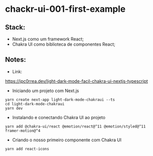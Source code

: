 # chackr-ui-001-first-example

## Stack:

- Next.js como um framework React;
- Chakra UI como biblioteca de componentes React;

## Notes:

- Link:

https://jpc0rrea.dev/light-dark-mode-facil-chakra-ui-nextjs-typescript

- Iniciando um projeto com Next.js

```
yarn create next-app light-dark-mode-chakraui --ts
cd light-dark-mode-chakraui
yarn dev
```

- Instalando e conectando Chakra UI ao projeto

```
yarn add @chakra-ui/react @emotion/react@^11 @emotion/styled@^11 framer-motion@^4
```

- Criando o nosso primeiro componente com Chakra UI

```
yarn add react-icons
```